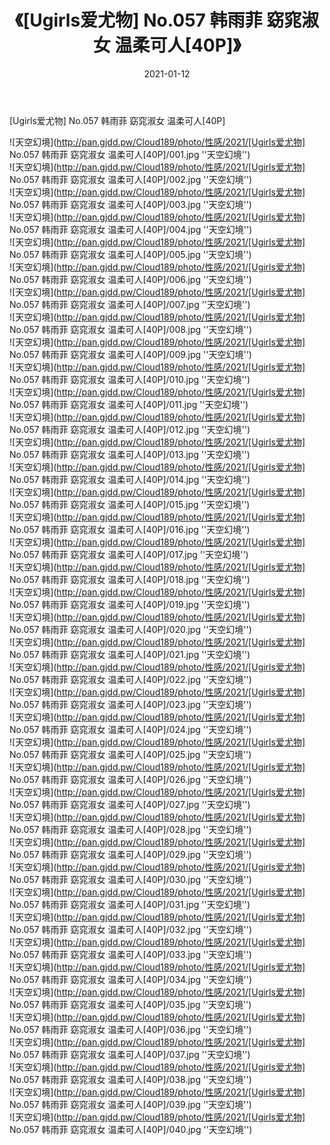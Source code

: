 ﻿---
layout: post
title:  《[Ugirls爱尤物] No.057 韩雨菲 窈窕淑女 温柔可人[40P]》
date:   2021-01-12
img: http://pan.gjdd.pw/Cloud189/photo/性感/2021/[Ugirls爱尤物] No.057 韩雨菲 窈窕淑女 温柔可人[40P]/000.jpg
categories: [美女, 性感, 泳衣]
---

[Ugirls爱尤物] No.057 韩雨菲 窈窕淑女 温柔可人[40P]



![天空幻境](http://pan.gjdd.pw/Cloud189/photo/性感/2021/[Ugirls爱尤物] No.057 韩雨菲 窈窕淑女 温柔可人[40P]/001.jpg ''天空幻境'') <br>
![天空幻境](http://pan.gjdd.pw/Cloud189/photo/性感/2021/[Ugirls爱尤物] No.057 韩雨菲 窈窕淑女 温柔可人[40P]/002.jpg ''天空幻境'') <br>
![天空幻境](http://pan.gjdd.pw/Cloud189/photo/性感/2021/[Ugirls爱尤物] No.057 韩雨菲 窈窕淑女 温柔可人[40P]/003.jpg ''天空幻境'') <br>
![天空幻境](http://pan.gjdd.pw/Cloud189/photo/性感/2021/[Ugirls爱尤物] No.057 韩雨菲 窈窕淑女 温柔可人[40P]/004.jpg ''天空幻境'') <br>
![天空幻境](http://pan.gjdd.pw/Cloud189/photo/性感/2021/[Ugirls爱尤物] No.057 韩雨菲 窈窕淑女 温柔可人[40P]/005.jpg ''天空幻境'') <br>
![天空幻境](http://pan.gjdd.pw/Cloud189/photo/性感/2021/[Ugirls爱尤物] No.057 韩雨菲 窈窕淑女 温柔可人[40P]/006.jpg ''天空幻境'') <br>
![天空幻境](http://pan.gjdd.pw/Cloud189/photo/性感/2021/[Ugirls爱尤物] No.057 韩雨菲 窈窕淑女 温柔可人[40P]/007.jpg ''天空幻境'') <br>
![天空幻境](http://pan.gjdd.pw/Cloud189/photo/性感/2021/[Ugirls爱尤物] No.057 韩雨菲 窈窕淑女 温柔可人[40P]/008.jpg ''天空幻境'') <br>
![天空幻境](http://pan.gjdd.pw/Cloud189/photo/性感/2021/[Ugirls爱尤物] No.057 韩雨菲 窈窕淑女 温柔可人[40P]/009.jpg ''天空幻境'') <br>
![天空幻境](http://pan.gjdd.pw/Cloud189/photo/性感/2021/[Ugirls爱尤物] No.057 韩雨菲 窈窕淑女 温柔可人[40P]/010.jpg ''天空幻境'') <br>
![天空幻境](http://pan.gjdd.pw/Cloud189/photo/性感/2021/[Ugirls爱尤物] No.057 韩雨菲 窈窕淑女 温柔可人[40P]/011.jpg ''天空幻境'') <br>
![天空幻境](http://pan.gjdd.pw/Cloud189/photo/性感/2021/[Ugirls爱尤物] No.057 韩雨菲 窈窕淑女 温柔可人[40P]/012.jpg ''天空幻境'') <br>
![天空幻境](http://pan.gjdd.pw/Cloud189/photo/性感/2021/[Ugirls爱尤物] No.057 韩雨菲 窈窕淑女 温柔可人[40P]/013.jpg ''天空幻境'') <br>
![天空幻境](http://pan.gjdd.pw/Cloud189/photo/性感/2021/[Ugirls爱尤物] No.057 韩雨菲 窈窕淑女 温柔可人[40P]/014.jpg ''天空幻境'') <br>
![天空幻境](http://pan.gjdd.pw/Cloud189/photo/性感/2021/[Ugirls爱尤物] No.057 韩雨菲 窈窕淑女 温柔可人[40P]/015.jpg ''天空幻境'') <br>
![天空幻境](http://pan.gjdd.pw/Cloud189/photo/性感/2021/[Ugirls爱尤物] No.057 韩雨菲 窈窕淑女 温柔可人[40P]/016.jpg ''天空幻境'') <br>
![天空幻境](http://pan.gjdd.pw/Cloud189/photo/性感/2021/[Ugirls爱尤物] No.057 韩雨菲 窈窕淑女 温柔可人[40P]/017.jpg ''天空幻境'') <br>
![天空幻境](http://pan.gjdd.pw/Cloud189/photo/性感/2021/[Ugirls爱尤物] No.057 韩雨菲 窈窕淑女 温柔可人[40P]/018.jpg ''天空幻境'') <br>
![天空幻境](http://pan.gjdd.pw/Cloud189/photo/性感/2021/[Ugirls爱尤物] No.057 韩雨菲 窈窕淑女 温柔可人[40P]/019.jpg ''天空幻境'') <br>
![天空幻境](http://pan.gjdd.pw/Cloud189/photo/性感/2021/[Ugirls爱尤物] No.057 韩雨菲 窈窕淑女 温柔可人[40P]/020.jpg ''天空幻境'') <br>
![天空幻境](http://pan.gjdd.pw/Cloud189/photo/性感/2021/[Ugirls爱尤物] No.057 韩雨菲 窈窕淑女 温柔可人[40P]/021.jpg ''天空幻境'') <br>
![天空幻境](http://pan.gjdd.pw/Cloud189/photo/性感/2021/[Ugirls爱尤物] No.057 韩雨菲 窈窕淑女 温柔可人[40P]/022.jpg ''天空幻境'') <br>
![天空幻境](http://pan.gjdd.pw/Cloud189/photo/性感/2021/[Ugirls爱尤物] No.057 韩雨菲 窈窕淑女 温柔可人[40P]/023.jpg ''天空幻境'') <br>
![天空幻境](http://pan.gjdd.pw/Cloud189/photo/性感/2021/[Ugirls爱尤物] No.057 韩雨菲 窈窕淑女 温柔可人[40P]/024.jpg ''天空幻境'') <br>
![天空幻境](http://pan.gjdd.pw/Cloud189/photo/性感/2021/[Ugirls爱尤物] No.057 韩雨菲 窈窕淑女 温柔可人[40P]/025.jpg ''天空幻境'') <br>
![天空幻境](http://pan.gjdd.pw/Cloud189/photo/性感/2021/[Ugirls爱尤物] No.057 韩雨菲 窈窕淑女 温柔可人[40P]/026.jpg ''天空幻境'') <br>
![天空幻境](http://pan.gjdd.pw/Cloud189/photo/性感/2021/[Ugirls爱尤物] No.057 韩雨菲 窈窕淑女 温柔可人[40P]/027.jpg ''天空幻境'') <br>
![天空幻境](http://pan.gjdd.pw/Cloud189/photo/性感/2021/[Ugirls爱尤物] No.057 韩雨菲 窈窕淑女 温柔可人[40P]/028.jpg ''天空幻境'') <br>
![天空幻境](http://pan.gjdd.pw/Cloud189/photo/性感/2021/[Ugirls爱尤物] No.057 韩雨菲 窈窕淑女 温柔可人[40P]/029.jpg ''天空幻境'') <br>
![天空幻境](http://pan.gjdd.pw/Cloud189/photo/性感/2021/[Ugirls爱尤物] No.057 韩雨菲 窈窕淑女 温柔可人[40P]/030.jpg ''天空幻境'') <br>
![天空幻境](http://pan.gjdd.pw/Cloud189/photo/性感/2021/[Ugirls爱尤物] No.057 韩雨菲 窈窕淑女 温柔可人[40P]/031.jpg ''天空幻境'') <br>
![天空幻境](http://pan.gjdd.pw/Cloud189/photo/性感/2021/[Ugirls爱尤物] No.057 韩雨菲 窈窕淑女 温柔可人[40P]/032.jpg ''天空幻境'') <br>
![天空幻境](http://pan.gjdd.pw/Cloud189/photo/性感/2021/[Ugirls爱尤物] No.057 韩雨菲 窈窕淑女 温柔可人[40P]/033.jpg ''天空幻境'') <br>
![天空幻境](http://pan.gjdd.pw/Cloud189/photo/性感/2021/[Ugirls爱尤物] No.057 韩雨菲 窈窕淑女 温柔可人[40P]/034.jpg ''天空幻境'') <br>
![天空幻境](http://pan.gjdd.pw/Cloud189/photo/性感/2021/[Ugirls爱尤物] No.057 韩雨菲 窈窕淑女 温柔可人[40P]/035.jpg ''天空幻境'') <br>
![天空幻境](http://pan.gjdd.pw/Cloud189/photo/性感/2021/[Ugirls爱尤物] No.057 韩雨菲 窈窕淑女 温柔可人[40P]/036.jpg ''天空幻境'') <br>
![天空幻境](http://pan.gjdd.pw/Cloud189/photo/性感/2021/[Ugirls爱尤物] No.057 韩雨菲 窈窕淑女 温柔可人[40P]/037.jpg ''天空幻境'') <br>
![天空幻境](http://pan.gjdd.pw/Cloud189/photo/性感/2021/[Ugirls爱尤物] No.057 韩雨菲 窈窕淑女 温柔可人[40P]/038.jpg ''天空幻境'') <br>
![天空幻境](http://pan.gjdd.pw/Cloud189/photo/性感/2021/[Ugirls爱尤物] No.057 韩雨菲 窈窕淑女 温柔可人[40P]/039.jpg ''天空幻境'') <br>
![天空幻境](http://pan.gjdd.pw/Cloud189/photo/性感/2021/[Ugirls爱尤物] No.057 韩雨菲 窈窕淑女 温柔可人[40P]/040.jpg ''天空幻境'') <br>